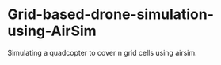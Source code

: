 # Grid-based-drone-simulation-using-AirSim
Simulating a quadcopter to cover n grid cells using airsim.
